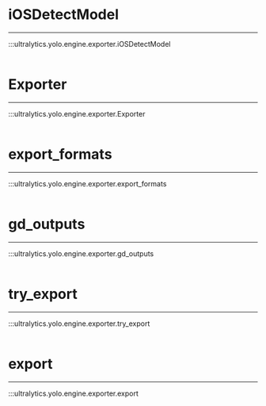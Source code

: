 # iOSDetectModel
---
:::ultralytics.yolo.engine.exporter.iOSDetectModel
<br><br>

# Exporter
---
:::ultralytics.yolo.engine.exporter.Exporter
<br><br>

# export_formats
---
:::ultralytics.yolo.engine.exporter.export_formats
<br><br>

# gd_outputs
---
:::ultralytics.yolo.engine.exporter.gd_outputs
<br><br>

# try_export
---
:::ultralytics.yolo.engine.exporter.try_export
<br><br>

# export
---
:::ultralytics.yolo.engine.exporter.export
<br><br>
